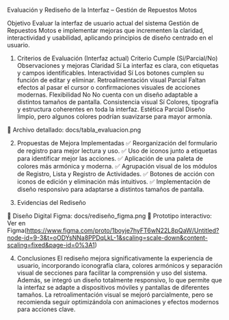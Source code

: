 Evaluación y Rediseño de la Interfaz – Gestión de Repuestos Motos

Objetivo
Evaluar la interfaz de usuario actual del sistema Gestión de Repuestos Motos e implementar mejoras que incrementen la claridad, interactividad y usabilidad, aplicando principios de diseño centrado en el usuario.

1. Criterios de Evaluación (Interfaz actual)
Criterio	Cumple (Sí/Parcial/No)	Observaciones y mejoras
Claridad	Sí	La interfaz es clara, con etiquetas y campos identificables.
Interactividad	Sí	Los botones cumplen su función de editar y eliminar.
Retroalimentación visual	Parcial	Faltan efectos al pasar el cursor o confirmaciones visuales de acciones modernas.
Flexibilidad	No	No cuenta con un diseño adaptable a distintos tamaños de pantalla.
Consistencia visual	Sí	Colores, tipografía y estructura coherentes en toda la interfaz.
Estética	Parcial	Diseño limpio, pero algunos colores podrían suavizarse para mayor armonía.

📄 Archivo detallado: docs/tabla_evaluacion.png

2. Propuestas de Mejora Implementadas
✅ Reorganización del formulario de registro para mejor lectura y uso.
✅ Uso de iconos junto a etiquetas para identificar mejor las acciones.
✅ Aplicación de una paleta de colores más armónica y moderna.
✅ Agrupación visual de los módulos de Registro, Lista y Registro de Actividades.
✅ Botones de acción con iconos de edición y eliminación más intuitivos.
✅ Implementación de diseño responsivo para adaptarse a distintos tamaños de pantalla.

3. Evidencias del Rediseño

📄 Diseño Digital Figma: docs/rediseño_figma.png
🔗 Prototipo interactivo: Ver en Figma(https://www.figma.com/proto/1boyje7hyFT6wN22L8pQaW/Untitled?node-id=9-3&t=oODYsNNa8PPDqLkL-1&scaling=scale-down&content-scaling=fixed&page-id=0%3A1)

4. Conclusiones
El rediseño mejora significativamente la experiencia de usuario, incorporando iconografía clara, colores armónicos y separación visual de secciones para facilitar la comprensión y uso del sistema.
Además, se integró un diseño totalmente responsivo, lo que permite que la interfaz se adapte a dispositivos móviles y pantallas de diferentes tamaños.
La retroalimentación visual se mejoró parcialmente, pero se recomienda seguir optimizándola con animaciones y efectos modernos para acciones clave.